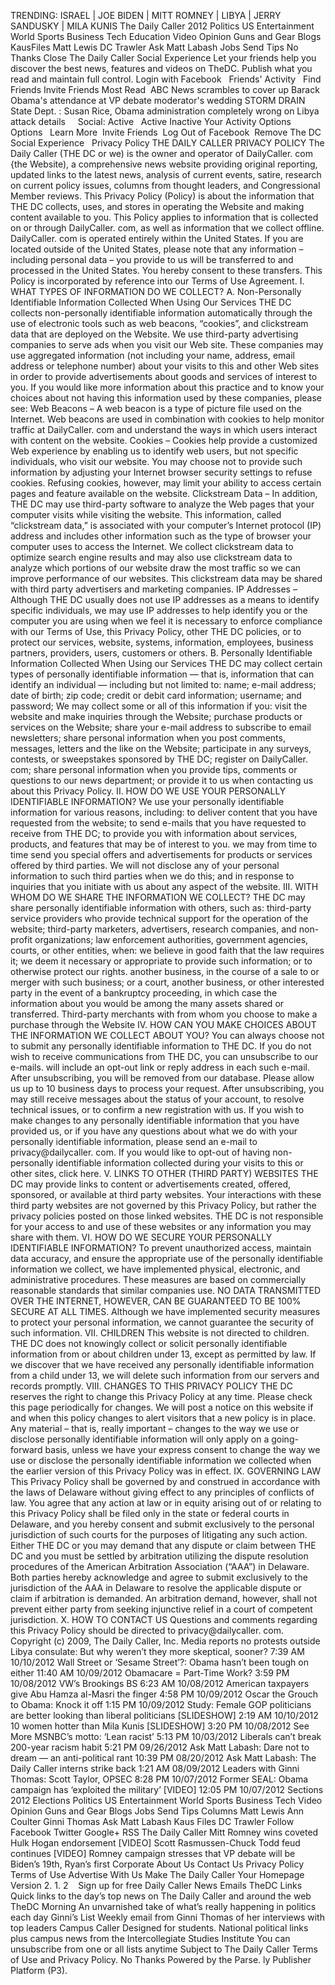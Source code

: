 TRENDING: ISRAEL | JOE BIDEN | MITT ROMNEY | LIBYA | JERRY SANDUSKY | MILA KUNIS The Daily Caller 2012 Politics US Entertainment World Sports Business Tech Education Video Opinion Guns and Gear Blogs KausFiles Matt Lewis DC Trawler Ask Matt Labash Jobs Send Tips No Thanks Close The Daily Caller Social Experience Let your friends help you discover the best news, features and videos on TheDC. Publish what you read and maintain full control. Login with Facebook   Friends' Activity   Find Friends Invite Friends Most Read  ABC News scrambles to cover up Barack Obama's attendance at VP debate moderator's wedding STORM DRAIN State Dept. : Susan Rice, Obama administration completely wrong on Libya attack details     Social: Active   Active Inactive Your Activity Options   Options   Learn More  Invite Friends  Log Out of Facebook  Remove The DC Social Experience   Privacy Policy THE DAILY CALLER PRIVACY POLICY The Daily Caller (THE DC or we) is the owner and operator of DailyCaller. com {the Website), a comprehensive news website providing original reporting, updated links to the latest news, analysis of current events, satire, research on current policy issues, columns from thought leaders, and Congressional Member reviews. This Privacy Policy (Policy) is about the information that THE DC collects, uses, and stores in operating the Website and making content available to you. This Policy applies to information that is collected on or through DailyCaller. com, as well as information that we collect offline. DailyCaller. com is operated entirely within the United States. If you are located outside of the United States, please note that any information – including personal data – you provide to us will be transferred to and processed in the United States. You hereby consent to these transfers. This Policy is incorporated by reference into our Terms of Use Agreement. I. WHAT TYPES OF INFORMATION DO WE COLLECT? A. Non-Personally Identifiable Information Collected When Using Our Services THE DC collects non-personally identifiable information automatically through the use of electronic tools such as web beacons, “cookies”, and clickstream data that are deployed on the Website. We use third-party advertising companies to serve ads when you visit our Web site. These companies may use aggregated information (not including your name, address, email address or telephone number) about your visits to this and other Web sites in order to provide advertisements about goods and services of interest to you. If you would like more information about this practice and to know your choices about not having this information used by these companies, please see: Web Beacons – A web beacon is a type of picture file used on the Internet. Web beacons are used in combination with cookies to help monitor traffic at DailyCaller. com and understand the ways in which users interact with content on the website. Cookies – Cookies help provide a customized Web experience by enabling us to identify web users, but not specific individuals, who visit our website. You may choose not to provide such information by adjusting your Internet browser security settings to refuse cookies. Refusing cookies, however, may limit your ability to access certain pages and feature available on the website. Clickstream Data – In addition, THE DC may use third-party software to analyze the Web pages that your computer visits while visiting the website. This information, called “clickstream data,” is associated with your computer’s Internet protocol (IP) address and includes other information such as the type of browser your computer uses to access the Internet. We collect clickstream data to optimize search engine results and may also use clickstream data to analyze which portions of our website draw the most traffic so we can improve performance of our websites. This clickstream data may be shared with third party advertisers and marketing companies. IP Addresses – Although THE DC usually does not use IP addresses as a means to identify specific individuals, we may use IP addresses to help identify you or the computer you are using when we feel it is necessary to enforce compliance with our Terms of Use, this Privacy Policy, other THE DC policies, or to protect our services, website, systems, information, employees, business partners, providers, users, customers or others. B. Personally Identifiable Information Collected When Using our Services THE DC may collect certain types of personally identifiable information — that is, information that can identify an individual — including but not limited to: name; e-mail address; date of birth; zip code; credit or debit card information; username; and password; We may collect some or all of this information if you: visit the website and make inquiries through the Website; purchase products or services on the Website; share your e-mail address to subscribe to email newsletters; share personal information when you post comments, messages, letters and the like on the Website; participate in any surveys, contests, or sweepstakes sponsored by THE DC; register on DailyCaller. com; share personal information when you provide tips, comments or questions to our news department; or provide it to us when contacting us about this Privacy Policy. II. HOW DO WE USE YOUR PERSONALLY IDENTIFIABLE INFORMATION? We use your personally identifiable information for various reasons, including: to deliver content that you have requested from the website; to send e-mails that you have requested to receive from THE DC; to provide you with information about services, products, and features that may be of interest to you. we may from time to time send you special offers and advertisements for products or services offered by third parties. We will not disclose any of your personal information to such third parties when we do this; and in response to inquiries that you initiate with us about any aspect of the website. III. WITH WHOM DO WE SHARE THE INFORMATION WE COLLECT? THE DC may share personally identifiable information with others, such as: third-party service providers who provide technical support for the operation of the website; third-party marketers, advertisers, research companies, and non-profit organizations; law enforcement authorities, government agencies, courts, or other entities, when: we believe in good faith that the law requires it; we deem it necessary or appropriate to provide such information; or to otherwise protect our rights. another business, in the course of a sale to or merger with such business; or a court, another business, or other interested party in the event of a bankruptcy proceeding, in which case the information about you would be among the many assets shared or transferred. Third-party merchants with from whom you choose to make a purchase through the Website IV. HOW CAN YOU MAKE CHOICES ABOUT THE INFORMATION WE COLLECT ABOUT YOU? You can always choose not to submit any personally identifiable information to THE DC. If you do not wish to receive communications from THE DC, you can unsubscribe to our e-mails. will include an opt-out link or reply address in each such e-mail. After unsubscribing, you will be removed from our database. Please allow us up to 10 business days to process your request. After unsubscribing, you may still receive messages about the status of your account, to resolve technical issues, or to confirm a new registration with us. If you wish to make changes to any personally identifiable information that you have provided us, or if you have any questions about what we do with your personally identifiable information, please send an e-mail to privacy@dailycaller. com. If you would like to opt-out of having non-personally identifiable information collected during your visits to this or other sites, click here. V. LINKS TO OTHER (THIRD PARTY) WEBSITES THE DC may provide links to content or advertisements created, offered, sponsored, or available at third party websites. Your interactions with these third party websites are not governed by this Privacy Policy, but rather the privacy policies posted on those linked websites. THE DC is not responsible for your access to and use of these websites or any information you may share with them. VI. HOW DO WE SECURE YOUR PERSONALLY IDENTIFIABLE INFORMATION? To prevent unauthorized access, maintain data accuracy, and ensure the appropriate use of the personally identifiable information we collect, we have implemented physical, electronic, and administrative procedures. These measures are based on commercially reasonable standards that similar companies use. NO DATA TRANSMITTED OVER THE INTERNET, HOWEVER, CAN BE GUARANTEED TO BE 100% SECURE AT ALL TIMES. Although we have implemented security measures to protect your personal information, we cannot guarantee the security of such information. VII. CHILDREN This website is not directed to children. THE DC does not knowingly collect or solicit personally identifiable information from or about children under 13, except as permitted by law. If we discover that we have received any personally identifiable information from a child under 13, we will delete such information from our servers and records promptly. VIII. CHANGES TO THIS PRIVACY POLICY THE DC reserves the right to change this Privacy Policy at any time. Please check this page periodically for changes. We will post a notice on this website if and when this policy changes to alert visitors that a new policy is in place. Any material – that is, really important – changes to the way we use or disclose personally identifiable information will only apply on a going-forward basis, unless we have your express consent to change the way we use or disclose the personally identifiable information we collected when the earlier version of this Privacy Policy was in effect. IX. GOVERNING LAW This Privacy Policy shall be governed by and construed in accordance with the laws of Delaware without giving effect to any principles of conflicts of law. You agree that any action at law or in equity arising out of or relating to this Privacy Policy shall be filed only in the state or federal courts in Delaware, and you hereby consent and submit exclusively to the personal jurisdiction of such courts for the purposes of litigating any such action. Either THE DC or you may demand that any dispute or claim between THE DC and you must be settled by arbitration utilizing the dispute resolution procedures of the American Arbitration Association (“AAA”) in Delaware. Both parties hereby acknowledge and agree to submit exclusively to the jurisdiction of the AAA in Delaware to resolve the applicable dispute or claim if arbitration is demanded. An arbitration demand, however, shall not prevent either party from seeking injunctive relief in a court of competent jurisdiction. X. HOW TO CONTACT US Questions and comments regarding this Privacy Policy should be directed to privacy@dailycaller. com. Copyright (c) 2009, The Daily Caller, Inc. Media reports no protests outside Libya consulate: But why weren’t they more skeptical, sooner? 7:39 AM 10/10/2012 Wall Street or ‘Sesame Street’?: Obama hasn’t been tough on either 11:40 AM 10/09/2012 Obamacare = Part-Time Work? 3:59 PM 10/08/2012 VW’s Brookings BS 6:23 AM 10/08/2012 American taxpayers give Abu Hamza al-Masri the finger 4:58 PM 10/09/2012 Oscar the Grouch to Obama: Knock it off 1:15 PM 10/09/2012 Study: Female GOP politicians are better looking than liberal politicians \[SLIDESHOW\] 2:19 AM 10/10/2012 10 women hotter than Mila Kunis \[SLIDESHOW\] 3:20 PM 10/08/2012 See More MSNBC’s motto: ‘Lean racist’ 5:13 PM 10/03/2012 Liberals can’t break 200-year racism habit 5:21 PM 09/26/2012 Ask Matt Labash: Dare not to dream — an anti-political rant 10:39 PM 08/20/2012 Ask Matt Labash: The Daily Caller interns strike back 1:21 AM 08/09/2012 Leaders with Ginni Thomas: Scott Taylor, OPSEC 8:28 PM 10/07/2012 Former SEAL: Obama campaign has ‘exploited the military’ \[VIDEO\] 12:05 PM 10/07/2012 Sections 2012 Elections Politics US Entertainment World Sports Business Tech Video Opinion Guns and Gear Blogs Jobs Send Tips Columns Matt Lewis Ann Coulter Ginni Thomas Ask Matt Labash Kaus Files DC Trawler Follow Facebook Twitter Google+ RSS The Daily Caller Mitt Romney wins coveted Hulk Hogan endorsement \[VIDEO\] Scott Rasmussen-Chuck Todd feud continues \[VIDEO\] Romney campaign stresses that VP debate will be Biden’s 19th, Ryan’s first Corporate About Us Contact Us Privacy Policy Terms of Use Advertise With Us Make The Daily Caller Your Homepage Version 2. 1. 2    Sign up for free Daily Caller News Emails TheDC Links Quick links to the day’s top news on The Daily Caller and around the web TheDC Morning An unvarnished take of what’s really happening in politics each day Ginni’s List Weekly email from Ginni Thomas of her interviews with top leaders Campus Caller Designed for students. National political links plus campus news from the Intercollegiate Studies Institute You can unsubscribe from one or all lists anytime Subject to The Daily Caller Terms of Use and Privacy Policy. No Thanks Powered by the Parse. ly Publisher Platform (P3).